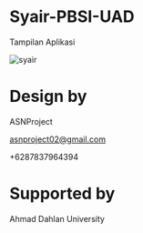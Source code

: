 # Syair-PBSI-UAD

Tampilan Aplikasi

![syair](https://user-images.githubusercontent.com/49858542/89148245-75158c80-d583-11ea-8762-be53b14a9d14.jpg)

# Design by

ASNProject

asnproject02@gmail.com

+6287837964394

# Supported by

Ahmad Dahlan University
